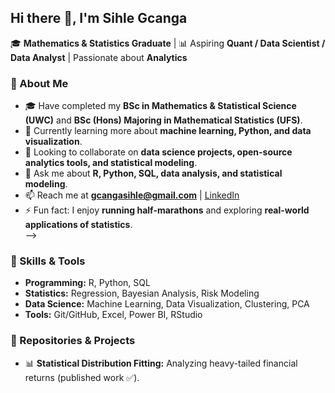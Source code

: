 ## Hi there 👋, I'm Sihle Gcanga

🎓 **Mathematics & Statistics Graduate** | 📊 Aspiring **Quant / Data Scientist / Data Analyst** | Passionate about **Analytics** 

### 📖 About Me
- 🎓 Have completed my **BSc in Mathematics & Statistical Science (UWC)** and **BSc (Hons) Majoring in Mathematical Statistics (UFS)**.
- 🌱 Currently learning more about **machine learning, Python, and data visualization**.
- 👯 Looking to collaborate on **data science projects, open-source analytics tools, and statistical modeling**.
- 💬 Ask me about **R, Python, SQL, data analysis, and statistical modeling**.
- 📫 Reach me at **gcangasihle@gmail.com** | [LinkedIn](https://www.linkedin.com/in/sihle-gcanga-883ba2215)
- ⚡ Fun fact: I enjoy **running half-marathons** and exploring **real-world applications of statistics**.  
-->

### 🚀 Skills & Tools  
- **Programming:** R, Python, SQL  
- **Statistics:** Regression, Bayesian Analysis, Risk Modeling  
- **Data Science:** Machine Learning, Data Visualization, Clustering, PCA  
- **Tools:** Git/GitHub, Excel, Power BI, RStudio

### 📂 Repositories & Projects  
- 📊 **Statistical Distribution Fitting:** Analyzing heavy-tailed financial returns (published work ✅).  

